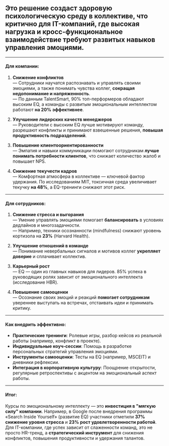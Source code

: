 ## Это решение **создаст здоровую психологическую среду в коллективе**, что критично для IT-компаний, где высокая нагрузка и кросс-функциональное взаимодействие требуют развитых навыков управления эмоциями.  

---
#### **Для компании:**  
1. **Снижение конфликтов**  
   — Сотрудники научатся распознавать и управлять своими эмоциями, а также понимать чувства коллег, **сокращая недопонимание и напряженность**.  
   — По данным TalentSmart, 90% топ-перформеров обладают высоким EQ, а команды с развитым эмоциональным интеллектом работают **на 20% эффективнее**.  

2. **Улучшение лидерских качеств менеджеров**  
   — Руководители с высоким EQ лучше мотивируют команду, разрешают конфликты и принимают взвешенные решения, **повышая продуктивность подразделений**.  

3. **Повышение клиентоориентированности**  
   — Эмпатия и навыки коммуникации помогают сотрудникам **лучше понимать потребности клиентов**, что снижает количество жалоб и повышает NPS.  

4. **Снижение текучести кадров**  
   — Комфортная атмосфера в коллективе — ключевой фактор удержания. По исследованиям MIT, токсичная среда увеличивает текучку **на 48%**, а EQ-тренинги снижают этот риск.  

---
#### **Для сотрудников:**  
1. **Снижение стресса и выгорания**  
   — Умение управлять эмоциями помогает **балансировать** в условиях дедлайнов и многозадачности.  
   — Например, техники осознанности (mindfulness) снижают уровень кортизола на **23%** (Harvard Health).  

2. **Улучшение отношений в команде**  
   — Понимание невербальных сигналов и мотивов коллег **укрепляет доверие** и сплачивает коллектив.  

3. **Карьерный рост**  
   — EQ — один из главных навыков для лидеров. 85% успеха в руководящих ролях зависит от эмоционального интеллекта (исследование HBR).  

4. **Повышение самооценки**  
   — Осознание своих эмоций и реакций **помогает сотрудникам** увереннее выступать на встречах, отстаивать идеи и принимать критику.  

---
#### **Как внедрить эффективно:**  
- **Практические тренинги**: Ролевые игры, разбор кейсов из реальной работы (например, конфликт в проекте).  
- **Индивидуальные коуч-сессии**: Помощь в разработке персональных стратегий управления эмоциями.  
- **Инструменты самооценки**: Тесты на EQ (например, MSCEIT) и дневники рефлексии.  
- **Интеграция в корпоративную культуру**: Поощрение открытости, регулярные ретроспективы с акцентом на эмоциональный аспект работы.  

---
#### **Итог:**  
Курсы по эмоциональному интеллекту — это **инвестиция в "мягкую силу" компании**. Например, в Google после внедрения программы «Search Inside Yourself» (развитие EQ) участники отметили **37% снижение уровня стресса** и **23% рост удовлетворенности работой**. Для IT-компании, где успех зависит от слаженности команд, это не просто HR-тренд, а **стратегический инструмент** для снижения конфликтов, повышения продуктивности и удержания талантов.